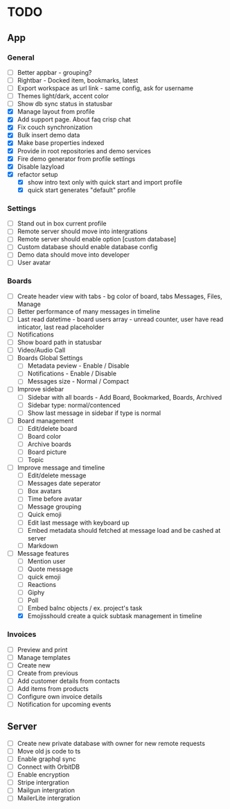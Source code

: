 # TODO

## App

### General

- [ ] Better appbar - grouping?
- [ ] Rightbar - Docked item, bookmarks, latest
- [ ] Export workspace as url link - same config, ask for username
- [ ] Themes light/dark, accent color
- [ ] Show db sync status in statusbar
- [x] Manage layout from profile
- [x] Add support page. About faq crisp chat
- [x] Fix couch synchronization
- [x] Bulk insert demo data
- [x] Make base properties indexed
- [x] Provide in root repositories and demo services
- [x] Fire demo generator from profile settings
- [x] Disable lazyload
- [x] refactor setup
  - [x] show intro text only with quick start and import profile
  - [x] quick start generates "default" profile

### Settings

- [ ] Stand out in box current profile
- [ ] Remote server should move into intergrations
- [ ] Remote server should enable option [custom database]
- [ ] Custom database should enable database config
- [ ] Demo data should move into developer
- [ ] User avatar

### Boards

- [ ] Create header view with tabs - bg color of board, tabs Messages, Files, Manage
- [ ] Better performance of many messages in timeline
- [ ] Last read datetime - board users array - unread counter, user have read inticator, last read placeholder
- [ ] Notifications
- [ ] Show board path in statusbar
- [ ] Video/Audio Call
- [ ] Boards Global Settings
  - [ ] Metadata peview - Enable / Disable
  - [ ] Notifications - Enable / Disable
  - [ ] Messages size - Normal / Compact
- [ ] Improve sidebar
  - [ ] Sidebar with all boards - Add Board, Bookmarked, Boards, Archived
  - [ ] Sidebar type: normal/contenced
  - [ ] Show last message in sidebar if type is normal
- [ ] Board management
  - [ ] Edit/delete board
  - [ ] Board color
  - [ ] Archive boards
  - [ ] Board picture
  - [ ] Topic
- [ ] Improve message and timeline
  - [ ] Edit/delete message
  - [ ] Messages date seperator
  - [ ] Box avatars
  - [ ] Time before avatar
  - [ ] Message grouping
  - [ ] Quick emoji
  - [ ] Edit last message with keyboard up
  - [ ] Embed metadata should fetched at message load and be cashed at server
  - [ ] Markdown
- [ ] Message features
  - [ ] Mention user
  - [ ] Quote message
  - [ ] quick emoji
  - [ ] Reactions
  - [ ] Giphy
  - [ ] Poll
  - [ ] Embed balnc objects / ex. project's task
  - [x] Emojisshould create a quick subtask management in timeline

### Invoices

- [ ] Preview and print
- [ ] Manage templates
- [ ] Create new
- [ ] Create from previous
- [ ] Add customer details from contacts
- [ ] Add items from products
- [ ] Configure own invoice details
- [ ] Notification for upcoming events

## Server

- [ ] Create new private database with owner for new remote requests
- [ ] Move old js code to ts
- [ ] Enable graphql sync
- [ ] Connect with OrbitDB
- [ ] Enable encryption
- [ ] Stripe intergration
- [ ] Mailgun intergration
- [ ] MailerLite intergration
